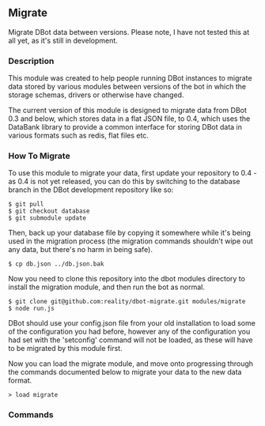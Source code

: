 ## Migrate

Migrate DBot data between versions. Please note, I have not tested this at all
yet, as it's still in development.

### Description

This module was created to help people running DBot instances to migrate data
stored by various modules between versions of the bot in which the storage
schemas, drivers or otherwise have changed. 

The current version of this module is designed to migrate data from DBot 0.3 and
below, which stores data in a flat JSON file, to 0.4, which uses the DataBank
library to provide a common interface for storing DBot data in various formats
such as redis, flat files etc.

### How To Migrate

To use this module to migrate your data, first update your repository to 0.4 -
as 0.4 is not yet released, you can do this by switching to the database branch
in the DBot development repository like so:

    $ git pull
    $ git checkout database
    $ git submodule update

Then, back up your database file by copying it somewhere while it's being used
in the migration process (the migration commands shouldn't wipe out any data,
but there's no harm in being safe).

    $ cp db.json ../db.json.bak

Now you need to clone this repository into the dbot modules directory to install
the migration module, and then run the bot as normal.

    $ git clone git@github.com:reality/dbot-migrate.git modules/migrate
    $ node run.js

DBot should use your config.json file from your old installation to load some of
the configuration you had before, however any of the configuration you had set
with the 'setconfig' command will not be loaded, as these will have to be
migrated by this module first. 

Now you can load the migrate module, and move onto progressing through the
commands documented below to migrate your data to the new data format.

    > load migrate

### Commands


